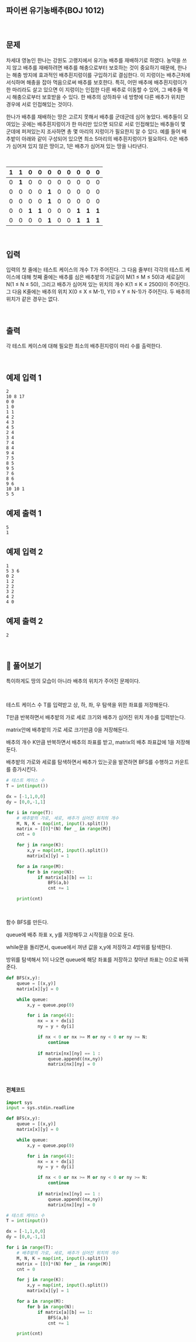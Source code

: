 

## 파이썬 유기농배추(BOJ 1012)

<br>

## 문제

차세대 영농인 한나는 강원도 고랭지에서 유기농 배추를 재배하기로 하였다. 농약을 쓰지 않고 배추를 재배하려면 배추를 해충으로부터 보호하는 것이 중요하기 때문에, 한나는 해충 방지에 효과적인 배추흰지렁이를 구입하기로 결심한다. 이 지렁이는 배추근처에 서식하며 해충을 잡아 먹음으로써 배추를 보호한다. 특히, 어떤 배추에 배추흰지렁이가 한 마리라도 살고 있으면 이 지렁이는 인접한 다른 배추로 이동할 수 있어, 그 배추들 역시 해충으로부터 보호받을 수 있다. 한 배추의 상하좌우 네 방향에 다른 배추가 위치한 경우에 서로 인접해있는 것이다.

한나가 배추를 재배하는 땅은 고르지 못해서 배추를 군데군데 심어 놓았다. 배추들이 모여있는 곳에는 배추흰지렁이가 한 마리만 있으면 되므로 서로 인접해있는 배추들이 몇 군데에 퍼져있는지 조사하면 총 몇 마리의 지렁이가 필요한지 알 수 있다. 예를 들어 배추밭이 아래와 같이 구성되어 있으면 최소 5마리의 배추흰지렁이가 필요하다. 0은 배추가 심어져 있지 않은 땅이고, 1은 배추가 심어져 있는 땅을 나타낸다.

<br>

| **1** | **1** | 0     | 0     | 0     | 0    | 0    | 0     | 0     | 0     |
| ----- | ----- | ----- | ----- | ----- | ---- | ---- | ----- | ----- | ----- |
| 0     | **1** | 0     | 0     | 0     | 0    | 0    | 0     | 0     | 0     |
| 0     | 0     | 0     | 0     | **1** | 0    | 0    | 0     | 0     | 0     |
| 0     | 0     | 0     | 0     | **1** | 0    | 0    | 0     | 0     | 0     |
| 0     | 0     | **1** | **1** | 0     | 0    | 0    | **1** | **1** | **1** |
| 0     | 0     | 0     | 0     | **1** | 0    | 0    | **1** | **1** | **1** |

<br>

## 입력

입력의 첫 줄에는 테스트 케이스의 개수 T가 주어진다. 그 다음 줄부터 각각의 테스트 케이스에 대해 첫째 줄에는 배추를 심은 배추밭의 가로길이 M(1 ≤ M ≤ 50)과 세로길이 N(1 ≤ N ≤ 50), 그리고 배추가 심어져 있는 위치의 개수 K(1 ≤ K ≤ 2500)이 주어진다. 그 다음 K줄에는 배추의 위치 X(0 ≤ X ≤ M-1), Y(0 ≤ Y ≤ N-1)가 주어진다. 두 배추의 위치가 같은 경우는 없다.

<br>

## 출력

각 테스트 케이스에 대해 필요한 최소의 배추흰지렁이 마리 수를 출력한다.

<br>

## 예제 입력 1

```
2
10 8 17
0 0
1 0
1 1
4 2
4 3
4 5
2 4
3 4
7 4
8 4
9 4
7 5
8 5
9 5
7 6
8 6
9 6
10 10 1
5 5
```

## 예제 출력 1 

```
5
1
```

## 예제 입력 2

```
1
5 3 6
0 2
1 2
2 2
3 2
4 2
4 0
```

## 예제 출력 2

```
2
```

<br>

## 📝 풀어보기 

특이하게도 땅의 모습이 아니라 배추의 위치가 주어진 문제이다.

<br>

테스트 케이스 수 T를 입력받고 상, 하, 좌, 우 탐색을 위한 좌표를 저장해둔다.

T만큼 반복하면서 배추밭의 가로 세로 크기와 배추가 심어진 위치 개수를 입력받는다.

matrix안에 배추밭의 가로 세로 크기만큼 0을 저장해둔다.

배추의 개수 K만큼 반복하면서 배추의 좌표를 받고, matrix의 배추 좌표값에 1을 저장해둔다.

배추밭의 가로와 세로를 탐색하면서 배추가 있는곳을 발견하면 BFS를 수행하고 카운트를 증가시킨다.

``` python
# 테스트 케이스 수
T = int(input()) 

dx = [-1,1,0,0]
dy = [0,0,-1,1]

for i in range(T):
    # 배추밭의 가로, 세로, 배추가 심어진 위치의 개수
    M, N, K = map(int, input().split())
    matrix = [[0]*(N) for _ in range(M)]
    cnt = 0

    for j in range(K):
        x,y = map(int, input().split())
        matrix[x][y] = 1

    for a in range(M):
        for b in range(N):
            if matrix[a][b] == 1:
                BFS(a,b)
                cnt += 1

    print(cnt)
```

<br>

함수 BFS를 만든다.

queue에 배추 좌표 x, y를 저장해두고 시작점을 0으로 둔다.

while문을 돌리면서, queue에서 꺼낸 값을 x,y에 저장하고 4방위를 탐색한다.

방위를 탐색해서 1이 나오면 queue에 해당 좌표를 저장하고 찾아낸 좌표는 0으로 바꿔준다.

```python
def BFS(x,y):           
    queue = [(x,y)]
    matrix[x][y] = 0 

    while queue:
        x,y = queue.pop(0)

        for i in range(4):
            nx = x + dx[i]
            ny = y + dy[i]

            if nx < 0 or nx >= M or ny < 0 or ny >= N:
                continue
            
            if matrix[nx][ny] == 1 :
                queue.append((nx,ny))
                matrix[nx][ny] = 0
```

<br>

#### 전체코드

``` python
import sys
input = sys.stdin.readline

def BFS(x,y):           
    queue = [(x,y)]
    matrix[x][y] = 0 

    while queue:
        x,y = queue.pop(0)

        for i in range(4):
            nx = x + dx[i]
            ny = y + dy[i]

            if nx < 0 or nx >= M or ny < 0 or ny >= N:
                continue
            
            if matrix[nx][ny] == 1 :
                queue.append((nx,ny))
                matrix[nx][ny] = 0

# 테스트 케이스 수
T = int(input()) 

dx = [-1,1,0,0]
dy = [0,0,-1,1]

for i in range(T):
    # 배추밭의 가로, 세로, 배추가 심어진 위치의 개수
    M, N, K = map(int, input().split())
    matrix = [[0]*(N) for _ in range(M)]
    cnt = 0

    for j in range(K):
        x,y = map(int, input().split())
        matrix[x][y] = 1

    for a in range(M):
        for b in range(N):
            if matrix[a][b] == 1:
                BFS(a,b)
                cnt += 1

    print(cnt)
```

